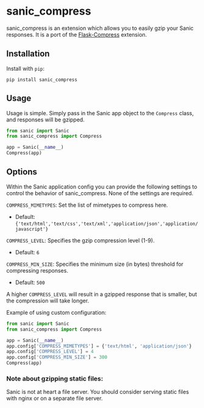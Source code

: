 # sanic_compress

sanic_compress is an extension which allows you to easily gzip your Sanic responses. It is a port of the [Flask-Compress](https://github.com/libwilliam/flask-compress) extension.


## Installation

Install with `pip`:

`pip install sanic_compress`

## Usage

Usage is simple. Simply pass in the Sanic app object to the `Compress` class, and responses will be gzipped.

```python
from sanic import Sanic
from sanic_compress import Compress

app = Sanic(__name__)
Compress(app)
```

## Options

Within the Sanic application config you can provide the following settings to control the behavior of sanic_compress. None of the settings are required.


`COMPRESS_MIMETYPES`: Set the list of mimetypes to compress here.
- Default: `{'text/html','text/css','text/xml','application/json','application/javascript'}`

`COMPRESS_LEVEL`: Specifies the gzip compression level (1-9).
- Default: `6`

`COMPRESS_MIN_SIZE`: Specifies the minimum size (in bytes) threshold for compressing responses.
- Default: `500`

A higher `COMPRESS_LEVEL` will result in a gzipped response that is smaller, but the compression will take longer.

Example of using custom configuration:

```python
from sanic import Sanic
from sanic_compress import Compress

app = Sanic(__name__)
app.config['COMPRESS_MIMETYPES'] = {'text/html', 'application/json'}
app.config['COMPRESS_LEVEL'] = 4
app.config['COMPRESS_MIN_SIZE'] = 300
Compress(app)
```

### Note about gzipping static files:

Sanic is not at heart a file server. You should consider serving static files with nginx or on a separate file server.
